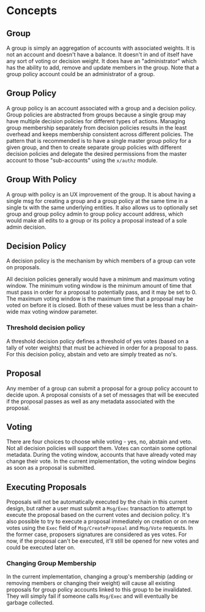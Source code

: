 <!--
order: 1
-->

# Concepts

## Group

A group is simply an aggregation of accounts with associated weights. It is not
an account and doesn't have a balance. It doesn't in and of itself have any
sort of voting or decision weight. It does have an "administrator" which has
the ability to add, remove and update members in the group. Note that a
group policy account could be an administrator of a group.

## Group Policy

A group policy is an account associated with a group and a decision policy.
Group policies are abstracted from groups because a single group may have
multiple decision policies for different types of actions. Managing group
membership separately from decision policies results in the least overhead
and keeps membership consistent across different policies. The pattern that
is recommended is to have a single master group policy for a given group,
and then to create separate group policies with different decision policies
and delegate the desired permissions from the master account to
those "sub-accounts" using the `x/authz` module.

## Group With Policy

A group with policy is an UX improvement of the group. It is about having a single msg for creating a group and a group policy at the same time in a single tx with the same underlying entities. It also allows us to optionally set group and group policy admin to group policy account address, which would make all edits to a group or its policy a proposal instead of a sole admin decision.

## Decision Policy

A decision policy is the mechanism by which members of a group can vote on 
proposals.

All decision policies generally would have a minimum and maximum voting window.
The minimum voting window is the minimum amount of time that must pass in order
for a proposal to potentially pass, and it may be set to 0. The maximum voting
window is the maximum time that a proposal may be voted on before it is closed.
Both of these values must be less than a chain-wide max voting window parameter.

### Threshold decision policy

A threshold decision policy defines a threshold of yes votes (based on a tally
of voter weights) that must be achieved in order for a proposal to pass. For
this decision policy, abstain and veto are simply treated as no's.

## Proposal

Any member of a group can submit a proposal for a group policy account to decide upon.
A proposal consists of a set of messages that will be executed if the proposal
passes as well as any metadata associated with the proposal.

## Voting

There are four choices to choose while voting - yes, no, abstain and veto. Not
all decision policies will support them. Votes can contain some optional metadata.
During the voting window, accounts that have already voted may change their vote.
In the current implementation, the voting window begins as soon as a proposal
is submitted.

## Executing Proposals

Proposals will not be automatically executed by the chain in this current design,
but rather a user must submit a `Msg/Exec` transaction to attempt to execute the
proposal based on the current votes and decision policy.
It's also possible to try to execute a proposal immediately on creation or on
new votes using the `Exec` field of `Msg/CreateProposal` and `Msg/Vote` requests.
In the former case, proposers signatures are considered as yes votes.
For now, if the proposal can't be executed, it'll still be opened for new votes and
could be executed later on.

### Changing Group Membership

In the current implementation, changing a group's membership (adding or removing members or changing their weight)
will cause all existing proposals for group policy accounts linked to this group
to be invalidated. They will simply fail if someone calls `Msg/Exec` and will
eventually be garbage collected.